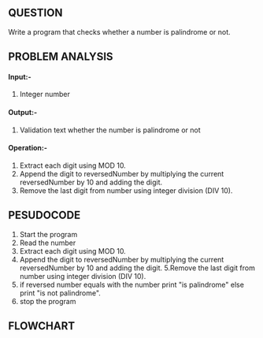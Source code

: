 ## **QUESTION**
Write a program that checks whether a number is palindrome or not.
## **PROBLEM ANALYSIS**
#### **Input**:-
1. Integer number
#### **Output**:-
1. Validation text whether the number is palindrome or not
#### **Operation**:-
1. Extract each digit using MOD 10.
2. Append the digit to reversedNumber by multiplying the current reversedNumber by 10 and adding the digit.
3. Remove the last digit from number using integer division (DIV 10).
## **PESUDOCODE**
1. Start the program
2. Read the number
3. Extract each digit using MOD 10.
4. Append the digit to reversedNumber by multiplying the current reversedNumber by 10 and adding the digit.
5.Remove the last digit from number using integer division (DIV 10).
6. if reversed number equals with the number print "is palindrome" else print "is not palindrome".
7. stop the program
## **FLOWCHART**



